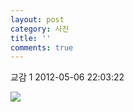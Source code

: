 ```yaml
---
layout: post
category: 사진
title: ''
comments: true
---
```

교감 1
2012-05-06 22:03:22


  

![][link0]

  


[link0]:https://t1.daumcdn.net/cfile/tistory/192CD73B4FA6767E1D
